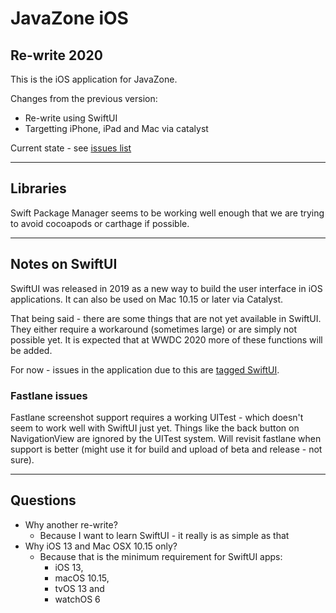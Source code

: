 # JavaZone iOS

## Re-write 2020

This is the iOS application for JavaZone.

Changes from the previous version:

* Re-write using SwiftUI
* Targetting iPhone, iPad and Mac via catalyst

Current state - see [issues list](https://github.com/javaBin/javazone-ios-app/issues)

--- 

## Libraries

Swift Package Manager seems to be working well enough that we are trying to avoid cocoapods or carthage if possible.

--- 

## Notes on SwiftUI

SwiftUI was released in 2019 as a new way to build the user interface in iOS applications. It can also be used on Mac 10.15 or later via Catalyst.

That being said - there are some things that are not yet available in SwiftUI. They either require a workaround (sometimes large) or are simply not possible yet. It is expected that at WWDC 2020 more of these functions will be added.

For now - issues in the application due to this are [tagged SwiftUI](https://github.com/javaBin/javazone-ios-app/issues?q=is%3Aissue+is%3Aopen+label%3ASwiftIUI).

### Fastlane issues

Fastlane screenshot support requires a working UITest - which doesn't seem to work well with SwiftUI just yet. Things like the back button on NavigationView are ignored by the UITest system. Will revisit fastlane when support is better (might use it for build and upload of beta and release - not sure).

--- 

## Questions

* Why another re-write?
  * Because I want to learn SwiftUI - it really is as simple as that
* Why iOS 13 and Mac OSX 10.15 only?
  * Because that is the minimum requirement for SwiftUI apps: 
    * iOS 13, 
    * macOS 10.15, 
    * tvOS 13 and 
    * watchOS 6
